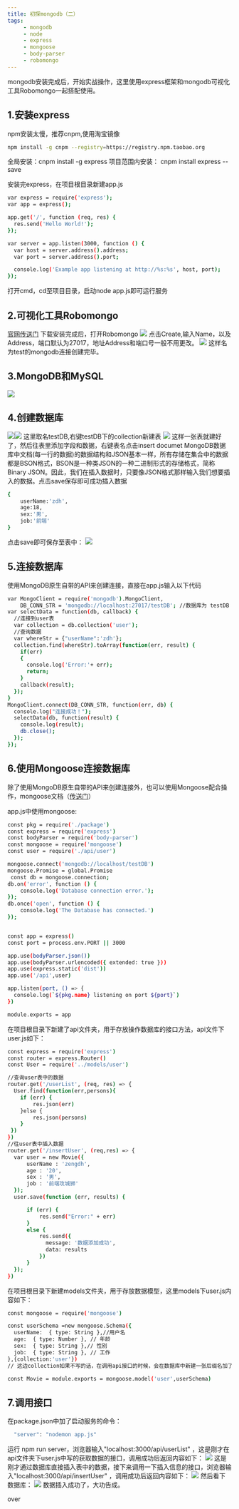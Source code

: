 ```yaml
---
title: 初探mongodb（二）
tags:
     - mongodb
     - node
     - express
     - mongoose
     - body-parser
     - robomongo
---
```

mongodb安装完成后，开始实战操作，这里使用express框架和mongodb可视化工具Robomongo一起搭配使用。

<!--more-->

## 1.安装express

npm安装太慢，推荐cnpm,使用淘宝镜像
``` bash
npm install -g cnpm --registry=https://registry.npm.taobao.org
```
全局安装：cnpm install -g express
项目范围内安装： cnpm install express --save

安装完express，在项目根目录新建app.js
``` bash
var express = require('express');
var app = express();

app.get('/', function (req, res) {
  res.send('Hello World!');
});

var server = app.listen(3000, function () {
  var host = server.address().address;
  var port = server.address().port;

  console.log('Example app listening at http://%s:%s', host, port);
});
```
打开cmd，cd至项目目录，启动node app.js即可运行服务

## 2.可视化工具Robomongo

<a href="https://robomongo.org/" target="_blank" >官网传送门</a>
下载安装完成后，打开Robomongo
<img src="/img/img8.png" />
点击Create,输入Name，以及Address，端口默认为27017，地址Address和端口号一般不用更改。
<img src="/img/img9.png" />
这样名为test的mongodb连接创建完毕。

## 3.MongoDB和MySQL

<img src="/img/img10.png" />


## 4.创建数据库

<img src="/img/img11.png" /><img src="/img/img12.png" />
这里取名testDB,右键testDB下的collection新建表
<img src="/img/img13.png" />
这样一张表就建好了，然后往表里添加字段和数据，右键表名点击insert documet
MongoDB数据库中文档(每一行的数据)的数据结构和JSON基本一样，所有存储在集合中的数据都是BSON格式，BSON是一种类JSON的一种二进制形式的存储格式，简称Binary JSON。因此，我们在插入数据时，只要像JSON格式那样输入我们想要插入的数据。点击save保存即可成功插入数据
``` bash
{
    userName:'zdh',
    age:18,
    sex:'男',
    job:'前端'
}
```
点击save即可保存至表中：
<img src="/img/img14.png" />


## 5.连接数据库

使用MongoDB原生自带的API来创建连接，直接在app.js输入以下代码
``` bash
var MongoClient = require('mongodb').MongoClient,
    DB_CONN_STR = 'mongodb://localhost:27017/testDB'; //数据库为 testDB
var selectData = function(db, callback) {  
  //连接到user表  
  var collection = db.collection('user');
  //查询数据
  var whereStr = {"userName":'zdh'};
  collection.find(whereStr).toArray(function(err, result) {
    if(err)
    {
      console.log('Error:'+ err);
      return;
    }     
    callback(result);
  });
} 
MongoClient.connect(DB_CONN_STR, function(err, db) {
  console.log("连接成功！");
  selectData(db, function(result) {
    console.log(result);
    db.close();
  });
});
```

## 6.使用Mongoose连接数据库

除了使用MongoDB原生自带的API来创建连接外，也可以使用Mongoose配合操作，mongoose文档（<a href="http://www.nodeclass.com/api/mongoose.html" target="_blank" >传送门</a>）

app.js中使用mongoose:
``` bash
const pkg = require('./package')
const express = require('express')
const bodyParser = require('body-parser')
const mongoose = require('mongoose')
const user = require('./api/user')

mongoose.connect('mongodb://localhost/testDB')
mongoose.Promise = global.Promise
 const db = mongoose.connection;
db.on('error', function () {
    console.log('Database connection error.');
});
db.once('open', function () {
    console.log('The Database has connected.')
});


const app = express()
const port = process.env.PORT || 3000

app.use(bodyParser.json())
app.use(bodyParser.urlencoded({ extended: true }))
app.use(express.static('dist'))
app.use('/api',user)

app.listen(port, () => {
  console.log(`${pkg.name} listening on port ${port}`)
})

module.exports = app
```
在项目根目录下新建了api文件夹，用于存放操作数据库的接口方法，api文件下user.js如下：
``` bash
const express = require('express')
const router = express.Router()
const User = require('../models/user')

//查询user表中的数据
router.get('/userList', (req, res) => {
  User.find(function(err,persons){
    if (err) {
        res.json(err)
    }else {
        res.json(persons)
    }
 })
})
//往user表中插入数据
router.get('/insertUser', (req,res) => {
  var user = new Movie({
      userName : 'zengdh',                
      age : '20',
      sex : '男',
      job : '前端攻城狮'
  });
  user.save(function (err, results) {

      if (err) {
          res.send("Error:" + err)
      }
      else {
          res.send({
            message: '数据添加成功',
            data: results
          })
      }
  });
})
```
在项目根目录下新建models文件夹，用于存放数据模型，这里models下user.js内容如下：
``` bash
const mongoose = require('mongoose')

const userSchema =new mongoose.Schema({
  userName:  { type: String },//用户名
  age:  { type: Number }, // 年龄
  sex:  { type: String },// 性别
  job:  { type: String }, // 工作
},{collection:'user'})
// 这边collection如果不写的话，在调用api接口的时候，会在数据库中新建一张后缀名加了s的表，即users

const Movie = module.exports = mongoose.model('user',userSchema)
```

## 7.调用接口

在package.json中加了启动服务的命令：
``` bash
  "server": "nodemon app.js"
```
运行 npm run server，浏览器输入"localhost:3000/api/userList" ，这是刚才在api文件夹下user.js中写的获取数据的接口，调用成功后返回内容如下：
<img src="/img/img15.png" />
这是刚才通过数据库直接插入表中的数据，接下来调用一下插入信息的接口，浏览器输入"localhost:3000/api/insertUser" ，调用成功后返回内容如下：
<img src="/img/img16.png" />
然后看下数据库：
<img src="/img/img17.png" />
数据插入成功了，大功告成。

over